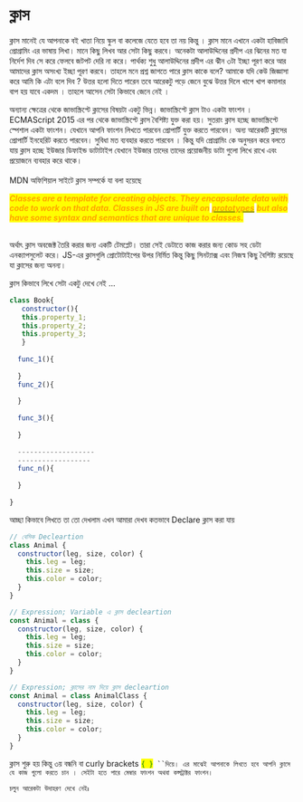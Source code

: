 # ক্লাস

ক্লাস মানেই যে আপনাকে বই খাতা নিয়ে স্কুল বা কলেজে যেতে হবে তা নয় কিন্তু । ক্লাস মানে এখানে একটা হাবিজাবি প্রোগ্রামিং এর ভাষায় লিখা। মানে কিছু লিখব আর সেটা কিছু করবে। অনেকটা আলাউদ্দিনের প্রদীপ এর ঝিনের মত যা নির্দেশ দিব সে করে ফেলবে জটপট দেরি না করে। পার্থক্য শুধু আলাউদ্দিনের প্রদীপ এর ঝীন ৩টা ইচ্ছা পূরণ করে আর আমাদের ক্লাস অসংখ্য ইচ্ছা পূরণ করবে। তাহলে মনে প্রশ্ন জাগতে পারে ক্লাস কাকে বলে? আমাকে যদি কেউ জিজ্ঞাসা করে আমি কি এটা বলে দিব ? উত্তর হলো দিতে পারেন তবে আরেকটু পড়ে জেনে বুঝে উত্তর দিলে খাপে খাপ কমালার বাপ হয় যাবে একদম । তাহলে আসেন সেটা কিভাবে জেনে নেই ।

অন্যান্য ক্ষেত্রের থেকে জাভাস্ক্রিপ্টে ক্লাসের বিষয়টা একটু ভিন্ন। জাভাস্ক্রিপ্টে ক্লাস টাও একটা ফাংশন । ECMAScript 2015 এর পর থেকে জাভাস্ক্রিপ্টে ক্লাস বৈশিষ্ট্য যুক্ত করা হয়। সুতরাং ক্লাস হচ্ছে জাভাস্ক্রিপ্টে স্পেশাল একটা ফাংশন। যেখানে আপনি ফাংশন লিখতে পারবেন প্রোপার্টি যুক্ত করতে পারবেন। অন্য আরেকটি ক্লাসের প্রোপার্টি ইনহেরিট করতে পারবেন। সুবিধা মত ব্যবহার করতে পারবেন । কিন্তু যদি প্রোগ্রামিং কে অনুসরন করে বলতে যায় ক্লাস হচ্ছে ইউজার ডিফাইন্ড ডাটাটাইপ যেখানে ইউজার তাদের তাদের প্রয়োজনীয় ডাটা গুলো লিখে রাখে এবং প্রয়োজনে ব্যবহার করে থাকে।\
\
MDN অফিশিয়াল সাইটে ক্লাস সম্পর্কে যা বলা হয়েছে&#x20;

_<mark style="color:orange;">**Classes are a template for creating objects. They encapsulate data with code to work on that data. Classes in JS are built on**</mark>_ [_<mark style="color:orange;">**prototypes**</mark>_](https://developer.mozilla.org/en-US/docs/Web/JavaScript/Inheritance\_and\_the\_prototype\_chain) _<mark style="color:orange;">**but also have some syntax and semantics that are unique to classes.**</mark>_

\
অর্থাৎ ক্লাস অবজেক্ট তৈরি করার জন্য একটি টেমপ্লেট। তারা সেই ডেটাতে কাজ করার জন্য কোড সহ ডেটা এনক্যাপসুলেট করে। JS-এর ক্লাসগুলি প্রোটোটাইপের উপর নির্মিত কিন্তু কিছু সিনট্যাক্স এবং নিজস্ব কিছু বৈশিষ্ট্য  রয়েছে যা ক্লাসের জন্য অনন্য।

ক্লাস কিভাবে লিখে সেটা একটু দেখে নেই ...

```javascript
class Book{
   constructor(){
   this.property_1;
   this.property_2;
   this.property_3;
   }
  
  func_1(){
  
  }
  func_2(){
  
  }
  
  func_3(){
  
  }
  
  -------------------
  ------------------
  func_n(){
  
  }
  
}
```

আচ্ছা কিভাবে লিখতে তা তো দেখলাম এখন আমারা দেখব কতভাবে Declare ক্লাস  করা যায়&#x20;

```javascript
// বেসিক Decleartion
class Animal {
  constructor(leg, size, color) {
    this.leg = leg;
    this.size = size;
    this.color = color;
  }
}

// Expression; Variable এ ক্লাস decleartion
const Animal = class {
  constructor(leg, size, color) {
    this.leg = leg;
    this.size = size;
    this.color = color;
  }
}

// Expression; ক্লাসের নাম দিয়ে ক্লাস decleartion
const Animal = class AnimalClass {
  constructor(leg, size, color) {
    this.leg = leg;
    this.size = size;
    this.color = color;
  }
}

```

ক্লাস শুরু হয় কিন্তু  ৩য় বন্ধনি বা curly brackets <mark style="color:green;">`{ }`</mark>` ``দিয়ে। এর মাঝেই আপনাকে লিখতে হবে আপনি ক্লাসে যে কাজ গুলো করতে চান । সেইটা হতে পারে মেম্বার ফাংশন অথবা কন্সট্রাক্টর ফাংশন।`&#x20;

`চলুন আরেকটা উদাহরণ দেখে নেইঃ`&#x20;

```
```
